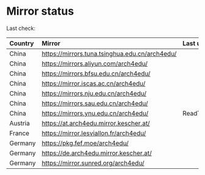 <script src="./time.js"></script>
# Mirror status
Last check: <script type="text/javascript">localize(1680131924.5776758);</script>

|Country|Mirror|Last update|
|:------|:-----|:----------|
|China|https://mirrors.tuna.tsinghua.edu.cn/arch4edu/|<script type="text/javascript">localize(1680115084);</script>|
|China|https://mirrors.aliyun.com/arch4edu/|<script type="text/javascript">localize(1680115084);</script>|
|China|https://mirrors.bfsu.edu.cn/arch4edu/|<script type="text/javascript">localize(1680071650);</script>|
|China|https://mirror.iscas.ac.cn/arch4edu/|<script type="text/javascript">localize(1680115084);</script>|
|China|https://mirrors.nju.edu.cn/arch4edu/|<script type="text/javascript">localize(1680071650);</script>|
|China|https://mirrors.sau.edu.cn/arch4edu/|<script type="text/javascript">localize(1673850842);</script>|
|China|https://mirrors.ynu.edu.cn/arch4edu/|ReadTimeout|
|Austria|https://at.arch4edu.mirror.kescher.at/|<script type="text/javascript">localize(1680115084);</script>|
|France|https://mirror.lesviallon.fr/arch4edu/|<script type="text/javascript">localize(1680071650);</script>|
|Germany|https://pkg.fef.moe/arch4edu/|<script type="text/javascript">localize(1680115084);</script>|
|Germany|https://de.arch4edu.mirror.kescher.at/|<script type="text/javascript">localize(1680115084);</script>|
|Germany|https://mirror.sunred.org/arch4edu/|<script type="text/javascript">localize(1680115084);</script>|

<script src="./tablefilter/tablefilter.js"></script>
<script src="./table.js"></script>